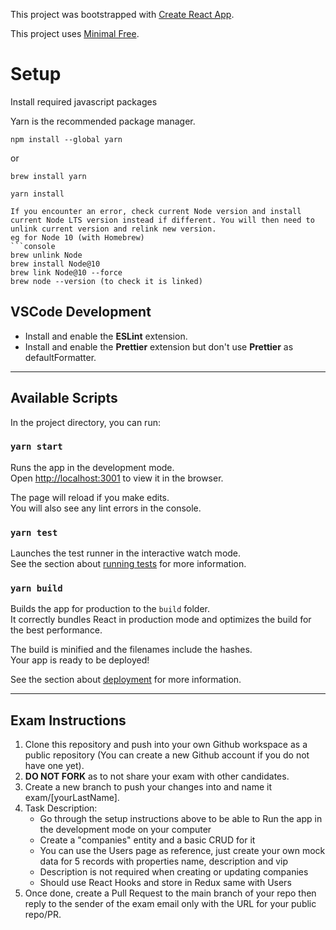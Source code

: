 This project was bootstrapped with [Create React App](https://github.com/facebook/create-react-app).

This project uses [Minimal Free](https://minimal-kit-react.vercel.app/dashboard/app).

# Setup

Install required javascript packages

Yarn is the recommended package manager.

```
npm install --global yarn
```

or

```
brew install yarn
```

```
yarn install
```

````
If you encounter an error, check current Node version and install current Node LTS version instead if different. You will then need to unlink current version and relink new version.
eg for Node 10 (with Homebrew)
```console
brew unlink Node
brew install Node@10
brew link Node@10 --force
brew node --version (to check it is linked)
````

## VSCode Development

- Install and enable the **ESLint** extension.
- Install and enable the **Prettier** extension but don't use **Prettier** as defaultFormatter.

---

## Available Scripts

In the project directory, you can run:

### `yarn start`

Runs the app in the development mode.<br />
Open [http://localhost:3001](http://localhost:3001) to view it in the browser.

The page will reload if you make edits.<br />
You will also see any lint errors in the console.

### `yarn test`

Launches the test runner in the interactive watch mode.<br />
See the section about [running tests](https://facebook.github.io/create-react-app/docs/running-tests) for more information.

### `yarn build`

Builds the app for production to the `build` folder.<br />
It correctly bundles React in production mode and optimizes the build for the best performance.

The build is minified and the filenames include the hashes.<br />
Your app is ready to be deployed!

See the section about [deployment](https://facebook.github.io/create-react-app/docs/deployment) for more information.

---

## Exam Instructions

1. Clone this repository and push into your own Github workspace as a public repository (You can create a new Github account if you do not have one yet).
2. **DO NOT FORK** as to not share your exam with other candidates.
3. Create a new branch to push your changes into and name it exam/[yourLastName].
4. Task Description:
   - Go through the setup instructions above to be able to Run the app in the development mode on your computer
   - Create a "companies" entity and a basic CRUD for it
   - You can use the Users page as reference, just create your own mock data for 5 records with properties name, description and vip
   - Description is not required when creating or updating companies
   - Should use React Hooks and store in Redux same with Users
5. Once done, create a Pull Request to the main branch of your repo then reply to the sender of the exam email only with the URL for your public repo/PR.
